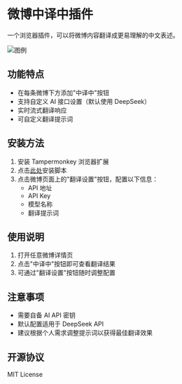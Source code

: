 # 微博中译中插件

一个浏览器插件，可以将微博内容翻译成更易理解的中文表述。

![图例](https://p.sda1.dev/20/e132ee06204b5baaa840af87e908953d)

## 功能特点

- 在每条微博下方添加"中译中"按钮
- 支持自定义 AI 接口设置（默认使用 DeepSeek）
- 实时流式翻译响应
- 可自定义翻译提示词

## 安装方法

1. 安装 Tampermonkey 浏览器扩展
2. 点击[此处](https://greasyfork.org/zh-CN/scripts/517109-%E7%94%B3%E8%AF%B7%E5%BE%AE%E5%8D%9A%E4%B8%AD%E8%AF%91%E4%B8%AD)安装脚本
3. 点击微博页面上的"翻译设置"按钮，配置以下信息：
   - API 地址
   - API Key
   - 模型名称
   - 翻译提示词

## 使用说明

1. 打开任意微博详情页
2. 点击"中译中"按钮即可查看翻译结果
3. 可通过"翻译设置"按钮随时调整配置

## 注意事项

- 需要自备 AI API 密钥
- 默认配置适用于 DeepSeek API
- 建议根据个人需求调整提示词以获得最佳翻译效果

## 开源协议

MIT License